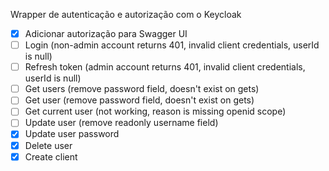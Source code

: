 Wrapper de autenticação e autorização com o Keycloak

- [X] Adicionar autorização para Swagger UI
- [ ] Login (non-admin account returns 401, invalid client credentials, userId is null)
- [ ] Refresh token (admin account returns 401, invalid client credentials, userId is null)
- [ ] Get users (remove password field, doesn't exist on gets)
- [ ] Get user (remove password field, doesn't exist on gets)
- [ ] Get current user (not working, reason is missing openid scope)
- [ ] Update user (remove readonly username field)
- [X] Update user password
- [X] Delete user
- [X] Create client